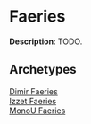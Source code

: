 # Faeries

**Description**: TODO.

## **Archetypes**

[Dimir Faeries](../archetypes/Dimir%20Faeries.html)  
[Izzet Faeries](../archetypes/Izzet%20Faeries.html)  
[MonoU Faeries](../archetypes/MonoU%20Faeries.html)  

